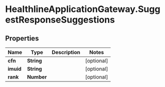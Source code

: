 # HealthlineApplicationGateway.SuggestResponseSuggestions

## Properties
Name | Type | Description | Notes
------------ | ------------- | ------------- | -------------
**cfn** | **String** |  | [optional] 
**imuid** | **String** |  | [optional] 
**rank** | **Number** |  | [optional] 


